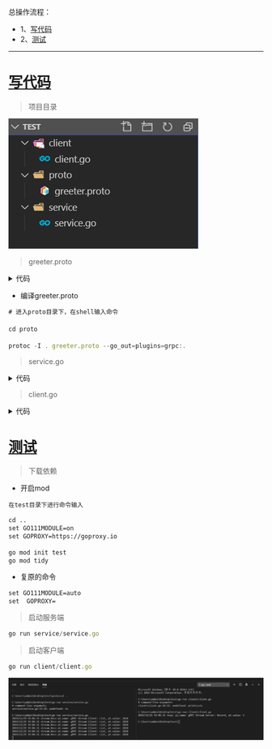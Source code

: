 总操作流程：
- 1、[写代码](#go-01)
- 2、[测试](#go-02)

***

# <a name="go-01" href="#" >写代码</a>

> 项目目录

![](image/1-1.png)

> greeter.proto

<details>
<summary>代码</summary>

```js
syntax = "proto3";

package proto;

service StreamService {
    rpc Record(stream StreamRequest) returns (StreamResponse) {};
}


message StreamPoint {
  string name = 1;
  int32 value = 2;
}

message StreamRequest {
  StreamPoint pt = 1;
}

message StreamResponse {
  StreamPoint pt = 1;
}
```

</details>

- 编译greeter.proto

```js
# 进入proto目录下，在shell输入命令

cd proto

protoc -I . greeter.proto --go_out=plugins=grpc:.
```

> service.go

<details>
<summary>代码</summary>

```go
package main

import (
	"log"
	"net"
	"io"
	"google.golang.org/grpc"
	proto "test/proto"
 
)
 
type StreamService struct{}

const (
    PORT = "9002"
)

func main() {
    lis, err := net.Listen("tcp", ":"+PORT)
    if err != nil {
        log.Fatalf("net.Listen err: %v", err)
	}
	
	server := grpc.NewServer()
	proto.RegisterStreamServiceServer(server, &StreamService{})
	
    server.Serve(lis)
}

func (s *StreamService) Record(stream proto.StreamService_RecordServer) error {
    for {
        r, err := stream.Recv()
        if err == io.EOF {
            return stream.SendAndClose(&proto.StreamResponse{Pt: &proto.StreamPoint{Name: "gRPC Stream Server: Record", Value: 1}})
        }
        if err != nil {
            return err
        }

        log.Printf("stream.Recv pt.name: %s, pt.value: %d", r.Pt.Name, r.Pt.Value)
    }

    return nil
}
```

</details>

> client.go

<details>
<summary>代码</summary>

```go
package main
 
import (
	"log"
	"context"
	"google.golang.org/grpc"
	proto "test/proto"
)
 
const (
    PORT = "9002"
)

func main() {
    conn, err := grpc.Dial(":"+PORT, grpc.WithInsecure())
    if err != nil {
        log.Fatalf("grpc.Dial err: %v", err)
    }

    defer conn.Close()

    client := proto.NewStreamServiceClient(conn)

    err = printRecord(client, &proto.StreamRequest{Pt: &proto.StreamPoint{Name: "gRPC Stream Client: List", Value: 2018}})
    if err != nil {
        log.Fatalf("printLists.err: %v", err)
    }
}

func printRecord(client proto.StreamServiceClient, r *proto.StreamRequest) error {
    stream, err := client.Record(context.Background())
    if err != nil {
        return err
    }

    for n := 0; n < 6; n++ {
        err := stream.Send(r)
        if err != nil {
            return err
        }
    }

    resp, err := stream.CloseAndRecv()
    if err != nil {
        return err
    }

    log.Printf("resp: pj.name: %s, pt.value: %d", resp.Pt.Name, resp.Pt.Value)

    return nil
}
```

</details>

# <a name="go-02" href="#" >测试</a>

> 下载依赖

- 开启mod

`在test目录下进行命令输入`

```shell
cd ..
set GO111MODULE=on
set GOPROXY=https://goproxy.io

go mod init test
go mod tidy
```

- 复原的命令

```
set GO111MODULE=auto
set  GOPROXY=
```

> 启动服务端

```js
go run service/service.go
```

> 启动客户端

```js
go run client/client.go
```

![](image/3-1.png)
